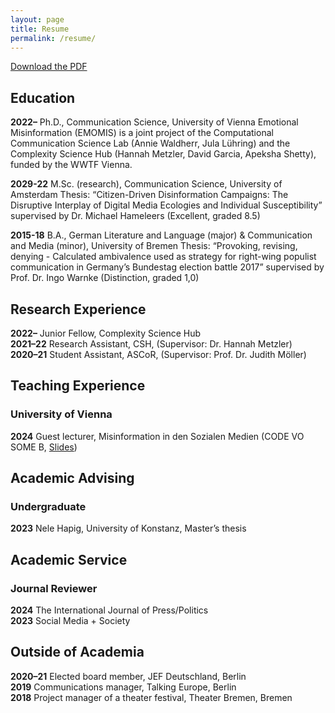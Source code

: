 ```yaml
---
layout: page
title: Resume
permalink: /resume/
---
```


[Download the PDF](https://github.com/julaluehring/julaluehring.github.io/blob/main/assets/files/CV_JL.pdf)

## Education
**2022–** Ph.D., Communication Science, University of Vienna
Emotional Misinformation (EMOMIS) is a joint project of the Computational Communication Science Lab (Annie Waldherr, Jula Lühring) and the Complexity Science Hub (Hannah Metzler, David Garcia, Apeksha Shetty), funded by the WWTF Vienna.

**2029-22** M.Sc. (research), Communication Science, University of Amsterdam
Thesis: “Citizen-Driven Disinformation Campaigns: The Disruptive Interplay of Digital Media Ecologies and Individual Susceptibility” supervised by Dr. Michael Hameleers (Excellent, graded 8.5)

**2015-18** B.A., German Literature and Language (major) & Communication and Media (minor), University of Bremen
Thesis: “Provoking, revising, denying - Calculated ambivalence used as strategy for right-wing populist communication in Germany’s Bundestag election battle 2017” supervised by Prof. Dr. Ingo Warnke (Distinction, graded 1,0)

## Research Experience
**2022–** Junior Fellow, Complexity Science Hub<br>
**2021–22** Research Assistant, CSH, (Supervisor: Dr. Hannah Metzler)<br>
**2020–21** Student Assistant, ASCoR, (Supervisor: Prof. Dr. Judith Möller)

## Teaching Experience
### University of Vienna
**2024** Guest lecturer, Misinformation in den Sozialen Medien (CODE VO SOME B, [Slides](https://julaluehring.github.io/misinformation-in-den-sozialen-medien/#/title-slide))

## Academic Advising
### Undergraduate
**2023** Nele Hapig, University of Konstanz, Master’s thesis

## Academic Service
### Journal Reviewer
**2024** The International Journal of Press/Politics<br>
**2023** Social Media + Society

## Outside of Academia
**2020–21** Elected board member, JEF Deutschland, Berlin<br>
**2019** Communications manager, Talking Europe, Berlin<br>
**2018** Project manager of a theater festival, Theater Bremen, Bremen


